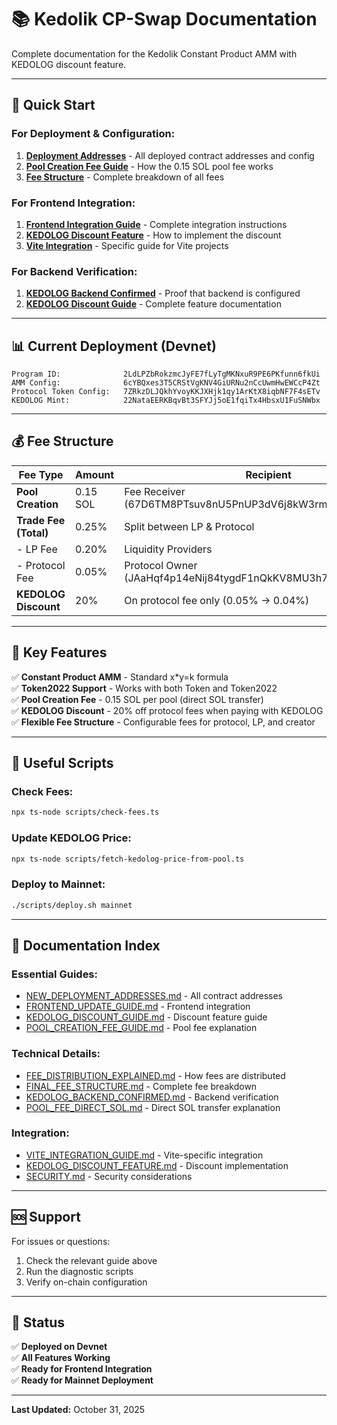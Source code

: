 # 📚 Kedolik CP-Swap Documentation

Complete documentation for the Kedolik Constant Product AMM with KEDOLOG discount feature.

---

## 🚀 Quick Start

### For Deployment & Configuration:
1. **[Deployment Addresses](./NEW_DEPLOYMENT_ADDRESSES.md)** - All deployed contract addresses and config
2. **[Pool Creation Fee Guide](./POOL_CREATION_FEE_GUIDE.md)** - How the 0.15 SOL pool fee works
3. **[Fee Structure](./FINAL_FEE_STRUCTURE.md)** - Complete breakdown of all fees

### For Frontend Integration:
1. **[Frontend Integration Guide](./FRONTEND_UPDATE_GUIDE.md)** - Complete integration instructions
2. **[KEDOLOG Discount Feature](./KEDOLOG_DISCOUNT_FEATURE.md)** - How to implement the discount
3. **[Vite Integration](./VITE_INTEGRATION_GUIDE.md)** - Specific guide for Vite projects

### For Backend Verification:
1. **[KEDOLOG Backend Confirmed](./KEDOLOG_BACKEND_CONFIRMED.md)** - Proof that backend is configured
2. **[KEDOLOG Discount Guide](./KEDOLOG_DISCOUNT_GUIDE.md)** - Complete feature documentation

---

## 📊 Current Deployment (Devnet)

```
Program ID:              2LdLPZbRokzmcJyFE7fLyTgMKNxuR9PE6PKfunn6fkUi
AMM Config:              6cYBQxes3T5CRStVgKNV4GiURNu2nCcUwmHwEWCcP4Zt
Protocol Token Config:   7ZRkzDLJQkhYvoyKKJXHjk1qy1ArKtX8iqbNF7F4sETv
KEDOLOG Mint:            22NataEERKBqvBt3SFYJj5oE1fqiTx4HbsxU1FuSNWbx
```

---

## 💰 Fee Structure

| Fee Type | Amount | Recipient |
|----------|--------|-----------|
| **Pool Creation** | 0.15 SOL | Fee Receiver (67D6TM8PTsuv8nU5PnUP3dV6j8kW3rmTD9KNufcEUPCa) |
| **Trade Fee (Total)** | 0.25% | Split between LP & Protocol |
| - LP Fee | 0.20% | Liquidity Providers |
| - Protocol Fee | 0.05% | Protocol Owner (JAaHqf4p14eNij84tygdF1nQkKV8MU3h7Pi4VCtDYiqa) |
| **KEDOLOG Discount** | 20% | On protocol fee only (0.05% → 0.04%) |

---

## 🎯 Key Features

✅ **Constant Product AMM** - Standard x*y=k formula  
✅ **Token2022 Support** - Works with both Token and Token2022  
✅ **Pool Creation Fee** - 0.15 SOL per pool (direct SOL transfer)  
✅ **KEDOLOG Discount** - 20% off protocol fees when paying with KEDOLOG  
✅ **Flexible Fee Structure** - Configurable fees for protocol, LP, and creator  

---

## 🔧 Useful Scripts

### Check Fees:
```bash
npx ts-node scripts/check-fees.ts
```

### Update KEDOLOG Price:
```bash
npx ts-node scripts/fetch-kedolog-price-from-pool.ts
```

### Deploy to Mainnet:
```bash
./scripts/deploy.sh mainnet
```

---

## 📖 Documentation Index

### Essential Guides:
- [NEW_DEPLOYMENT_ADDRESSES.md](./NEW_DEPLOYMENT_ADDRESSES.md) - All contract addresses
- [FRONTEND_UPDATE_GUIDE.md](./FRONTEND_UPDATE_GUIDE.md) - Frontend integration
- [KEDOLOG_DISCOUNT_GUIDE.md](./KEDOLOG_DISCOUNT_GUIDE.md) - Discount feature guide
- [POOL_CREATION_FEE_GUIDE.md](./POOL_CREATION_FEE_GUIDE.md) - Pool fee explanation

### Technical Details:
- [FEE_DISTRIBUTION_EXPLAINED.md](./FEE_DISTRIBUTION_EXPLAINED.md) - How fees are distributed
- [FINAL_FEE_STRUCTURE.md](./FINAL_FEE_STRUCTURE.md) - Complete fee breakdown
- [KEDOLOG_BACKEND_CONFIRMED.md](./KEDOLOG_BACKEND_CONFIRMED.md) - Backend verification
- [POOL_FEE_DIRECT_SOL.md](./POOL_FEE_DIRECT_SOL.md) - Direct SOL transfer explanation

### Integration:
- [VITE_INTEGRATION_GUIDE.md](./VITE_INTEGRATION_GUIDE.md) - Vite-specific integration
- [KEDOLOG_DISCOUNT_FEATURE.md](./KEDOLOG_DISCOUNT_FEATURE.md) - Discount implementation
- [SECURITY.md](./SECURITY.md) - Security considerations

---

## 🆘 Support

For issues or questions:
1. Check the relevant guide above
2. Run the diagnostic scripts
3. Verify on-chain configuration

---

## 🎉 Status

✅ **Deployed on Devnet**  
✅ **All Features Working**  
✅ **Ready for Frontend Integration**  
✅ **Ready for Mainnet Deployment**  

---

**Last Updated:** October 31, 2025
